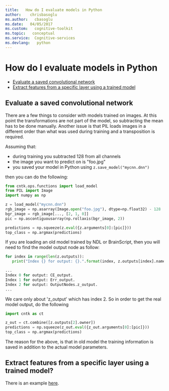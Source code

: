 ```yaml
---
title:   How do I evaluate models in Python
author:    chrisbasoglu
ms.author:   cbasoglu
ms.date:   04/05/2017
ms.custom:   cognitive-toolkit
ms.topic:   conceptual
ms.service:  Cognitive-services
ms.devlang:   python
---
```

# How do I evaluate models in Python

* [Evaluate a saved convolutional network](#evaluate-a-saved-convolutional-network)
* [Extract features from a specific layer using a trained model](https://github.com/Microsoft/CNTK/tree/master/Examples/Image/FeatureExtraction)

## Evaluate a saved convolutional network

There are a few things to consider with models trained on images. At this point the transformations are not part of the model, so subtracting the mean has to be done manually. Another issue is that PIL loads images in a different order than what was used during training and a transposition is required. 

Assuming that:

* during training you subtracted 128 from all channels
* the image you want to predict on is "foo.jpg"
* you saved your model in Python using ```z.save_model("mycnn.dnn")```

then you can do the following:

```python
from cntk.ops.functions import load_model
from PIL import Image 
import numpy as np

z = load_model("mycnn.dnn")
rgb_image = np.asarray(Image.open("foo.jpg"), dtype=np.float32) - 128
bgr_image = rgb_image[..., [2, 1, 0]]
pic = np.ascontiguousarray(np.rollaxis(bgr_image, 2))

predictions = np.squeeze(z.eval({z.arguments[0]:[pic]}))
top_class = np.argmax(predictions)
```

If you are loading an old model trained by NDL or BrainScript, then you will need to find the model output node as follow:

```python
for index in range(len(z.outputs)):
   print("Index {} for output: {}.".format(index, z.outputs[index].name))

...
Index 0 for output: CE_output.
Index 1 for output: Err_output.
Index 2 for output: OutputNodes.z_output.
...
```

We care only about 'z_output' which has index 2. So in order to get the real model output, do the following

```python
import cntk as ct

z_out = ct.combine([z.outputs[2].owner])
predictions = np.squeeze(z_out.eval({z_out.arguments[0]:[pic]}))
top_class = np.argmax(predictions)
```

The reason for the above, is that in old model the training information is saved in addition to the actual model parameters.

## Extract features from a specific layer using a trained model?

There is an example [here](https://github.com/Microsoft/CNTK/tree/master/Examples/Image/FeatureExtraction).
